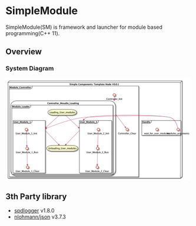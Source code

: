 # SimpleModule

SimpleModule(SM) is framework and launcher for module based programming(C++ 11).

## Overview

### System Diagram

![Alt text](./doc/assets/overview.png)

## 3th Party library

- [spdlogger](https://github.com/gabime/spdlog)  v1.8.0
- [nlohmann/json](https://nlohmann.github.io/json/) v3.7.3